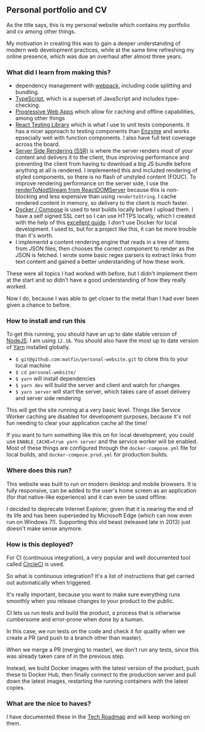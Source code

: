 ## Personal portfolio and CV
As the title says, this is my personal website which contains my portfolio and cv among other things.

My motivation in creating this was to gain a deeper understanding of modern web development practices, while at the same time refreshing my online presence, which was due an overhaul after almost three years.

### What did I learn from making this?
- dependency management with [webpack](https://webpack.js.org/), including code splitting and bundling.
- [TypeScript](https://www.typescriptlang.org/), which is a superset of JavaScript and includes type-checking.
- [Progressive Web Apps](https://web.dev/progressive-web-apps/) which allow for caching and offline capabilities, among other things
- [React Testing Library](https://testing-library.com/docs/react-testing-library/intro) which is what I use to unit tests components. It has a nicer approach to testing components than [Enzyme](https://enzymejs.github.io/enzyme/) and works epsecially well with function components. I also have full test coverage across the board.
- [Server Side Rendering (SSR)](https://www.digitalocean.com/community/tutorials/react-server-side-rendering) is where the server renders most of your content and delivers it to the client, thus improving performance and preventing the client from having to download a big JS bundle before anything at all is rendered. I implemented this and included rendering of styled components, so there is no flash of unstyled content (FOUC). To improve rendering performance on the server side, I use the [renderToNodStream from ReactDOMServer](https://reactjs.org/docs/react-dom-server.html) because this is non-blocking and less expensive than using `rendertoString`. I cache rendered content in memory, so delivery to the client is much faster.
- [Docker / Compose](https://docs.docker.com/compose/) is used to test builds locally before I upload them. I have a self signed SSL cert so I can use HTTPS locally, which I created with the help of this [excellent guide](https://www.freecodecamp.org/news/how-to-get-https-working-on-your-local-development-environment-in-5-minutes-7af615770eec/). I *don't* use Docker for local development. I used to, but for a project like this, it can be more trouble than it's worth.
- I implementd a content rendering engine that reads in a tree of items from JSON files, then chooses the correct component to render as the JSON is fetched. I wrote some basic regex parsers to extract links from text content and gained a better understanding of how these work.

These were all topics I had worked with before, but I didn't implement them at the start and so didn't have a good understanding of how they really worked.

Now I do, because I was able to get closer to the metal than I had ever been given a chance to before.

### How to install and run this
To get this running, you should have an up to date stable version of [NodeJS](https://nodejs.org/en/). I am using `12.16`. You should also have the most up to date version of [Yarn](https://yarnpkg.com/) installed globally.

- `$ git@github.com:matfin/personal-website.git` to clone this to your local machine
- `$ cd personal-website/`
- `$ yarn` will install dependencies
- `$ yarn dev` will build the server and client and watch for changes
- `$ yarn server` will start the server, which takes care of asset delivery and server side rendering

This will get the site running at a very basic level. Things like Service Worker caching are disabled for development purposes, because it's not fun needing to clear your application cache all the time!

If you want to turn something like this on for local development, you could use `ENABLE_CACHE=true yarn server` and the service worker will be enabled. Most of these things are configured through the `docker-compose.yml` file for local builds, and `docker-compose.prod.yml` for production builds.

### Where does this run?
This website was built to run on modern desktop and mobile browsers. It is fully responsive, can be added to the user's home screen as an application (for that native-like experience) and it can even be used offline.

I decided to deprecate Internet Explorer, given that it is nearing the end of its life and has been superseded by Microsoft Edge (which can now even run on Windows 7!). Supporting this old beast (released late in 2013) just doesn't make sense anymore.

### How is this deployed?
For CI (continuous integration), a very popular and well documented tool called [CircleCI](https://circleci.com/) is used.

So what is continuous integration? It's a list of instructions that get carried out automatically when triggered.

It's really important, because you want to make sure everything runs smoothly when you release changes to your product to the public.

CI lets us run tests and build the product, a process that is otherwise cumbersome and error-prone when done by a human.

In this case, we run tests on the code and check it for quality when we create a PR (and push to a branch other than master).

When we merge a PR (merging to master), we don't run any tests, since this was already taken care of in the previous step.

Instead, we build Docker images with the latest version of the product, push these to Docker Hub, then finally connect to the production server and pull down the latest images, restarting the running containers with the latest copies.

### What are the nice to haves?
I have documented these in the [Tech Roadmap](ROADMAP.md) and will keep working on them.